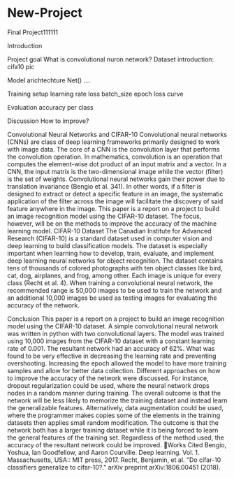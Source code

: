 # New-Project
Final Project111111

Introduction

Project goal
What is convolutional nuron network?
Dataset introduction: cifa10
pic

Model arichtechture
Net() ....

Training setup
learning rate
loss
batch_size
epoch
loss curve

Evaluation
accuracy per class

Discussion
How to improve?


Convolutional Neural Networks and CIFAR-10
Convolutional neural networks (CNNs) are class of deep learning frameworks primarily designed to work with image data. The core of a CNN is the convolution layer that performs the convolution operation. In mathematics, convolution is an operation that computes the element-wise dot product of an input matrix and a vector. In a CNN, the input matrix is the two-dimensional image while the vector (filter) is the set of weights. Convolutional neural networks gain their power due to translation invariance (Bengio et al. 341). In other words, if a filter is designed to extract or detect a specific feature in an image, the systematic application of the filter across the image will facilitate the discovery of said feature anywhere in the image. This paper is a report on a project to build an image recognition model using the CIFAR-10 dataset. The focus, however, will be on the methods to improve the accuracy of the machine learning model. 
CIFAR-10 Dataset
The Canadian Institute for Advanced Research (CIFAR-10) is a standard dataset used in computer vision and deep learning to build classification models. The dataset is especially important when learning how to develop, train, evaluate, and implement deep learning neural networks for object recognition. The dataset contains tens of thousands of colored photographs with ten object classes like bird, cat, dog, airplanes, and frog, among other. Each image is unique for every class (Recht et al. 4). When training a convolutional neural network, the recommended range is 50,000 images to be used to train the network and an additional 10,000 images be used as testing images for evaluating the accuracy of the network.



Conclusion 
This paper is a report on a project to build an image recognition model using the CIFAR-10 dataset. A simple convolutional neural network was written in python with two convolutional layers. The model was trained using 10,000 images from the CIFAR-10 dataset with a constant learning rate of 0.001. The resultant network had an accuracy of 62%. What was found to be very effective in decreasing the learning rate and preventing overshooting.  Increasing the epoch allowed the model to have more training samples and allow for better data collection. Different approaches on how to improve the accuracy of the network were discussed. For instance, dropout regularization could be used, where the neural network drops nodes in a random manner during training. The overall outcome is that the network will be less likely to memorize the training dataset and instead learn the generalizable features. Alternatively, data augmentation could be used, where the programmer makes copies some of the elements in the training datasets then applies small random modification. The outcome is that the network both has a larger training dataset while it is being forced to learn the general features of the training set. Regardless of the method used, the accuracy of the resultant network could be improved. 
Works Cited
Bengio, Yoshua, Ian Goodfellow, and Aaron Courville. Deep learning. Vol. 1. Massachusetts, USA:: MIT press, 2017.
Recht, Benjamin, et al. "Do cifar-10 classifiers generalize to cifar-10?." arXiv preprint arXiv:1806.00451 (2018).

